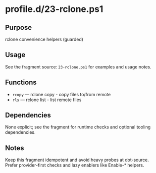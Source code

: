 profile.d/23-rclone.ps1
=======================

Purpose
-------
rclone convenience helpers (guarded)

Usage
-----
See the fragment source: `23-rclone.ps1` for examples and usage notes.

Functions
---------
- `rcopy` — rclone copy - copy files to/from remote
- `rls` — rclone list - list remote files

Dependencies
------------
None explicit; see the fragment for runtime checks and optional tooling dependencies.

Notes
-----
Keep this fragment idempotent and avoid heavy probes at dot-source. Prefer provider-first checks and lazy enablers like Enable-* helpers.
